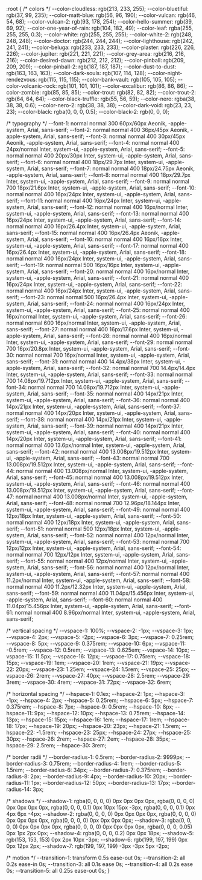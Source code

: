 :root {
  /* colors */
  --color-cloudless: rgb(213, 233, 255);
  --color-bluetiful: rgb(37, 99, 235);
  --color-matt-blue: rgb(56, 96, 190);
  --color-vulcan: rgb(46, 54, 68);
  --color-vulcan-2: rgb(93, 178, 254);
  --color-hello-summer: rgb(39, 69, 92);
  --color-one-year-of-rain: rgb(104, 182, 49);
  --color-leaf: rgba(255, 255, 255, 0.3);
  --color-white: rgb(255, 255, 255);
  --color-white-2: rgb(248, 248, 248);
  --color-doctor: rgb(244, 244, 244);
  --color-lighthouse: rgb(242, 241, 241);
  --color-beluga: rgb(233, 233, 233);
  --color-plaster: rgb(226, 226, 226);
  --color-jupiter: rgb(221, 221, 221);
  --color-grey-area: rgb(216, 216, 216);
  --color-desired-dawn: rgb(212, 212, 212);
  --color-pinball: rgb(209, 209, 209);
  --color-pinball-2: rgb(187, 187, 187);
  --color-dust-to-dust: rgb(163, 163, 163);
  --color-dark-souls: rgb(107, 114, 128);
  --color-night-rendezvous: rgb(115, 115, 115);
  --color-bank-vault: rgb(105, 105, 105);
  --color-volcanic-rock: rgb(101, 101, 101);
  --color-excalibur: rgb(86, 86, 86);
  --color-zombie: rgb(85, 85, 85);
  --color-trout: rgb(82, 82, 82);
  --color-trout-2: rgb(64, 64, 64);
  --color-black-truffle: rgb(55, 56, 59);
  --color-nero: rgba(38, 38, 38, 0.6);
  --color-nero-2: rgb(38, 38, 38);
  --color-dark-void: rgb(23, 23, 23);
  --color-black: rgba(0, 0, 0, 0.5);
  --color-black-2: rgb(0, 0, 0);

  /* typography */
  --font-1: normal normal 300 60px/60px Aeonik, -apple-system, Arial, sans-serif;
  --font-2: normal normal 400 36px/45px Aeonik, -apple-system, Arial, sans-serif;
  --font-3: normal normal 400 30px/45px Aeonik, -apple-system, Arial, sans-serif;
  --font-4: normal normal 400 24px/normal Inter, system-ui, -apple-system, Arial, sans-serif;
  --font-5: normal normal 400 20px/30px Inter, system-ui, -apple-system, Arial, sans-serif;
  --font-6: normal normal 400 18px/29.7px Inter, system-ui, -apple-system, Arial, sans-serif;
  --font-7: normal normal 400 18px/24.75px Aeonik, -apple-system, Arial, sans-serif;
  --font-8: normal normal 400 18px/29.7px Inter, system-ui, -apple-system, Arial, sans-serif;
  --font-9: normal normal 700 18px/21.6px Inter, system-ui, -apple-system, Arial, sans-serif;
  --font-10: normal normal 400 16px/24px Inter, system-ui, -apple-system, Arial, sans-serif;
  --font-11: normal normal 400 16px/24px Inter, system-ui, -apple-system, Arial, sans-serif;
  --font-12: normal normal 400 16px/normal Inter, system-ui, -apple-system, Arial, sans-serif;
  --font-13: normal normal 400 16px/24px Inter, system-ui, -apple-system, Arial, sans-serif;
  --font-14: normal normal 400 16px/26.4px Inter, system-ui, -apple-system, Arial, sans-serif;
  --font-15: normal normal 400 16px/26.4px Aeonik, -apple-system, Arial, sans-serif;
  --font-16: normal normal 400 16px/16px Inter, system-ui, -apple-system, Arial, sans-serif;
  --font-17: normal normal 400 16px/26.4px Inter, system-ui, -apple-system, Arial, sans-serif;
  --font-18: normal normal 400 16px/24px Inter, system-ui, -apple-system, Arial, sans-serif;
  --font-19: normal normal 500 16px/16px Inter, system-ui, -apple-system, Arial, sans-serif;
  --font-20: normal normal 400 16px/normal Inter, system-ui, -apple-system, Arial, sans-serif;
  --font-21: normal normal 400 16px/24px Inter, system-ui, -apple-system, Arial, sans-serif;
  --font-22: normal normal 400 16px/24px Inter, system-ui, -apple-system, Arial, sans-serif;
  --font-23: normal normal 500 16px/26.4px Inter, system-ui, -apple-system, Arial, sans-serif;
  --font-24: normal normal 400 16px/24px Inter, system-ui, -apple-system, Arial, sans-serif;
  --font-25: normal normal 400 16px/normal Inter, system-ui, -apple-system, Arial, sans-serif;
  --font-26: normal normal 600 16px/normal Inter, system-ui, -apple-system, Arial, sans-serif;
  --font-27: normal normal 400 16px/17.6px Inter, system-ui, -apple-system, Arial, sans-serif;
  --font-28: normal normal 400 16px/normal Inter, system-ui, -apple-system, Arial, sans-serif;
  --font-29: normal normal 700 16px/20.8px Inter, system-ui, -apple-system, Arial, sans-serif;
  --font-30: normal normal 700 16px/normal Inter, system-ui, -apple-system, Arial, sans-serif;
  --font-31: normal normal 400 14.4px/38px Inter, system-ui, -apple-system, Arial, sans-serif;
  --font-32: normal normal 700 14.4px/14.4px Inter, system-ui, -apple-system, Arial, sans-serif;
  --font-33: normal normal 700 14.08px/19.712px Inter, system-ui, -apple-system, Arial, sans-serif;
  --font-34: normal normal 700 14.08px/19.712px Inter, system-ui, -apple-system, Arial, sans-serif;
  --font-35: normal normal 400 14px/21px Inter, system-ui, -apple-system, Arial, sans-serif;
  --font-36: normal normal 400 14px/21px Inter, system-ui, -apple-system, Arial, sans-serif;
  --font-37: normal normal 400 14px/20px Inter, system-ui, -apple-system, Arial, sans-serif;
  --font-38: normal normal 400 14px/21px Inter, system-ui, -apple-system, Arial, sans-serif;
  --font-39: normal normal 400 14px/21px Inter, system-ui, -apple-system, Arial, sans-serif;
  --font-40: normal normal 400 14px/20px Inter, system-ui, -apple-system, Arial, sans-serif;
  --font-41: normal normal 400 13.6px/normal Inter, system-ui, -apple-system, Arial, sans-serif;
  --font-42: normal normal 400 13.008px/19.512px Inter, system-ui, -apple-system, Arial, sans-serif;
  --font-43: normal normal 700 13.008px/19.512px Inter, system-ui, -apple-system, Arial, sans-serif;
  --font-44: normal normal 400 13.008px/normal Inter, system-ui, -apple-system, Arial, sans-serif;
  --font-45: normal normal 400 13.008px/19.512px Inter, system-ui, -apple-system, Arial, sans-serif;
  --font-46: normal normal 400 13.008px/19.512px Inter, system-ui, -apple-system, Arial, sans-serif;
  --font-47: normal normal 400 13.008px/normal Inter, system-ui, -apple-system, Arial, sans-serif;
  --font-48: normal normal 700 12.96px/18.144px Inter, system-ui, -apple-system, Arial, sans-serif;
  --font-49: normal normal 400 12px/18px Inter, system-ui, -apple-system, Arial, sans-serif;
  --font-50: normal normal 400 12px/18px Inter, system-ui, -apple-system, Arial, sans-serif;
  --font-51: normal normal 500 12px/18px Inter, system-ui, -apple-system, Arial, sans-serif;
  --font-52: normal normal 400 12px/normal Inter, system-ui, -apple-system, Arial, sans-serif;
  --font-53: normal normal 700 12px/12px Inter, system-ui, -apple-system, Arial, sans-serif;
  --font-54: normal normal 700 12px/12px Inter, system-ui, -apple-system, Arial, sans-serif;
  --font-55: normal normal 400 12px/normal Inter, system-ui, -apple-system, Arial, sans-serif;
  --font-56: normal normal 400 12px/normal Inter, system-ui, -apple-system, Arial, sans-serif;
  --font-57: normal normal 400 11.2px/normal Inter, system-ui, -apple-system, Arial, sans-serif;
  --font-58: normal normal 400 11.2px/12.32px Inter, system-ui, -apple-system, Arial, sans-serif;
  --font-59: normal normal 400 11.04px/15.456px Inter, system-ui, -apple-system, Arial, sans-serif;
  --font-60: normal normal 400 11.04px/15.456px Inter, system-ui, -apple-system, Arial, sans-serif;
  --font-61: normal normal 400 8.96px/normal Inter, system-ui, -apple-system, Arial, sans-serif;

  /* vertical spacing */
  --vspace-1: 100%;
  --vspace-2: -1px;
  --vspace-3: 1px;
  --vspace-4: 2px;
  --vspace-5: -2px;
  --vspace-6: 3px;
  --vspace-7: 0.25rem;
  --vspace-8: 5px;
  --vspace-9: 0.375rem;
  --vspace-10: 6px;
  --vspace-11: -0.5rem;
  --vspace-12: 0.5rem;
  --vspace-13: 0.625em;
  --vspace-14: 10px;
  --vspace-15: 11.5px;
  --vspace-16: 12px;
  --vspace-17: 0.75rem;
  --vspace-18: 15px;
  --vspace-19: 1em;
  --vspace-20: 1rem;
  --vspace-21: 19px;
  --vspace-22: 20px;
  --vspace-23: 1.25em;
  --vspace-24: 1.5rem;
  --vspace-25: 25px;
  --vspace-26: 2rem;
  --vspace-27: 40px;
  --vspace-28: 2.5rem;
  --vspace-29: 3rem;
  --vspace-30: 4rem;
  --vspace-31: 72px;
  --vspace-32: 6rem;

  /* horizontal spacing */
  --hspace-1: 0.1ex;
  --hspace-2: 1px;
  --hspace-3: -1px;
  --hspace-4: 2px;
  --hspace-5: 0.25rem;
  --hspace-6: 5px;
  --hspace-7: 0.375rem;
  --hspace-8: 7px;
  --hspace-9: 0.5rem;
  --hspace-10: 8px;
  --hspace-11: 9px;
  --hspace-12: 10px;
  --hspace-13: 0.75rem;
  --hspace-14: 13px;
  --hspace-15: 15px;
  --hspace-16: 1em;
  --hspace-17: 1rem;
  --hspace-18: 17px;
  --hspace-19: 20px;
  --hspace-20: 23px;
  --hspace-21: 1.5rem;
  --hspace-22: -1.5rem;
  --hspace-23: 25px;
  --hspace-24: 27px;
  --hspace-25: 30px;
  --hspace-26: 2rem;
  --hspace-27: 2em;
  --hspace-28: 35px;
  --hspace-29: 2.5rem;
  --hspace-30: 3rem;

  /* border radii */
  --border-radius-1: 0.5rem;
  --border-radius-2: 9999px;
  --border-radius-3: 0.75rem;
  --border-radius-4: 1rem;
  --border-radius-5: 1.5rem;
  --border-radius-6: 34px;
  --border-radius-7: 0.375rem;
  --border-radius-8: 2px;
  --border-radius-9: 4px;
  --border-radius-10: 20px;
  --border-radius-11: 1px;
  --border-radius-12: 50px;
  --border-radius-13: 17px;
  --border-radius-14: 3px;

  /* shadows */
  --shadow-1: rgba(0, 0, 0, 0) 0px 0px 0px 0px, rgba(0, 0, 0, 0) 0px 0px 0px 0px, rgba(0, 0, 0, 0.1) 0px 10px 15px -3px, rgba(0, 0, 0, 0.1) 0px 4px 6px -4px;
  --shadow-2: rgba(0, 0, 0, 0) 0px 0px 0px 0px, rgba(0, 0, 0, 0) 0px 0px 0px 0px, rgba(0, 0, 0, 0) 0px 0px 0px 0px;
  --shadow-3: rgba(0, 0, 0, 0) 0px 0px 0px 0px, rgba(0, 0, 0, 0) 0px 0px 0px 0px, rgba(0, 0, 0, 0.05) 0px 1px 2px 0px;
  --shadow-4: rgba(0, 0, 0, 0.2) 0px 0px 18px;
  --shadow-5: rgb(153, 153, 153) 0px 2px 10px -3px;
  --shadow-6: rgb(199, 197, 199) 0px 0px 12px 2px;
  --shadow-7: rgb(199, 197, 199) -3px -3px 5px -2px;

  /* motion */
  --transition-1: transform 0.5s ease-out 0s;
  --transition-2: all 0.2s ease-in 0s;
  --transition-3: all 0.1s ease 0s;
  --transition-4: all 0.2s ease 0s;
  --transition-5: all 0.25s ease-out 0s;
}





